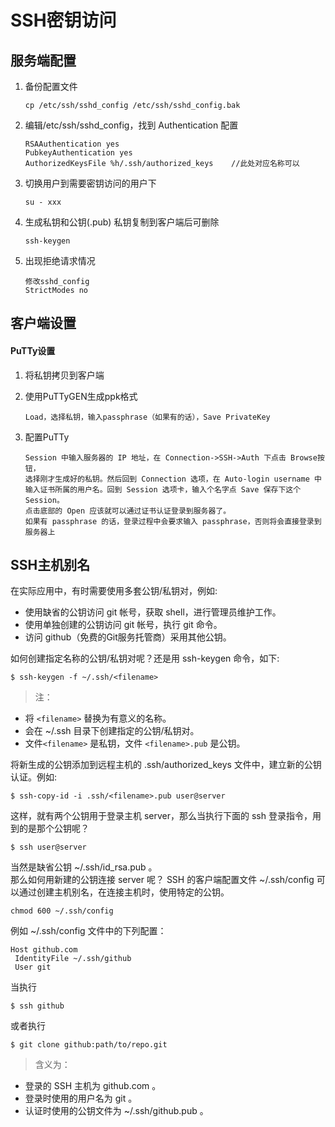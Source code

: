 SSH密钥访问
===========

服务端配置
----------------
1. 	备份配置文件
	
		cp /etc/ssh/sshd_config /etc/ssh/sshd_config.bak

2. 	编辑/etc/ssh/sshd_config，找到 Authentication 配置

		RSAAuthentication yes 
   		PubkeyAuthentication yes 
   		AuthorizedKeysFile %h/.ssh/authorized_keys    //此处对应名称可以

3.  切换用户到需要密钥访问的用户下

		su - xxx  

4.  生成私钥和公钥(.pub) 私钥复制到客户端后可删除
		
		ssh-keygen

5.  出现拒绝请求情况

		修改sshd_config 
		StrictModes no

客户端设置
----------------
#### PuTTy设置
1.  将私钥拷贝到客户端
2.  使用PuTTyGEN生成ppk格式
		
		Load，选择私钥，输入passphrase（如果有的话），Save PrivateKey

3.  配置PuTTy

		Session 中输入服务器的 IP 地址，在 Connection->SSH->Auth 下点击 Browse按钮，
		选择刚才生成好的私钥。然后回到 Connection 选项，在 Auto-login username 中
		输入证书所属的用户名。回到 Session 选项卡，输入个名字点 Save 保存下这个 Session。
		点击底部的 Open 应该就可以通过证书认证登录到服务器了。
		如果有 passphrase 的话，登录过程中会要求输入 passphrase，否则将会直接登录到服务器上

SSH主机别名
----------------
在实际应用中，有时需要使用多套公钥/私钥对，例如:

* 使用缺省的公钥访问 git 帐号，获取 shell，进行管理员维护工作。
* 使用单独创建的公钥访问 git 帐号，执行 git 命令。
* 访问 github（免费的Git服务托管商）采用其他公钥。

如何创建指定名称的公钥/私钥对呢？还是用 ssh-keygen 命令，如下:

	$ ssh-keygen -f ~/.ssh/<filename>

> 注：
  - 将 `<filename>` 替换为有意义的名称。
  - 会在 ~/.ssh 目录下创建指定的公钥/私钥对。
  - 文件`<filename>` 是私钥，文件 `<filename>.pub` 是公钥。

将新生成的公钥添加到远程主机的 .ssh/authorized_keys 文件中，建立新的公钥认证。例如:
	
	$ ssh-copy-id -i .ssh/<filename>.pub user@server

这样，就有两个公钥用于登录主机 server，那么当执行下面的 ssh 登录指令，用到的是那个公钥呢？
	
	$ ssh user@server

当然是缺省公钥 ~/.ssh/id_rsa.pub 。  
那么如何用新建的公钥连接 server 呢？
SSH 的客户端配置文件 ~/.ssh/config 可以通过创建主机别名，在连接主机时，使用特定的公钥。
	
	chmod 600 ~/.ssh/config
例如 ~/.ssh/config 文件中的下列配置：

    Host github.com
     IdentityFile ~/.ssh/github
     User git

当执行
	
	$ ssh github

或者执行

	$ git clone github:path/to/repo.git

> 含义为：
  - 登录的 SSH 主机为 github.com 。
  - 登录时使用的用户名为 git 。
  - 认证时使用的公钥文件为 ~/.ssh/github.pub 。

